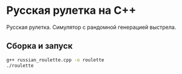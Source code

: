 # Русская рулетка на C++
Русская рулетка. Симулятор с рандомной генерацией выстрела.
## Сборка и запуск
```bash
g++ russian_roulette.cpp -o roulette
./roulette
